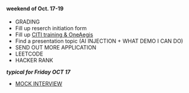 #### weekend of Oct. 17-19
- GRADING
- Fill up reserch initiation form
- Fill up [CITI training & OneAegis](https://www.seattleu.edu/institutional-review-board-and-office-of-research-oversight/)
- Find a presentation topic (AI INJECTION + WHAT DEMO I CAN DO)
- SEND OUT MORE APPLICATION
- LEETCODE
- HACKER RANK

***typical for Friday OCT 17***
- [MOCK INTERVIEW](https://leetcode.com/problems/4sum/description/)